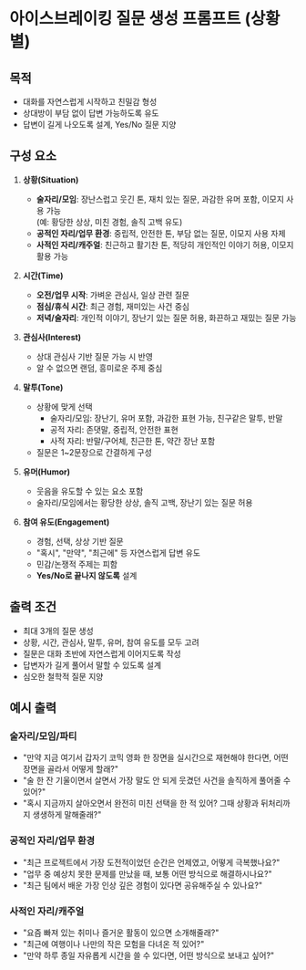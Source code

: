 # 아이스브레이킹 질문 생성 프롬프트 (상황별)

## 목적

- 대화를 자연스럽게 시작하고 친밀감 형성
- 상대방이 부담 없이 답변 가능하도록 유도
- 답변이 길게 나오도록 설계, Yes/No 질문 지양

## 구성 요소

1. **상황(Situation)**
    - **술자리/모임**: 장난스럽고 웃긴 톤, 재치 있는 질문, 과감한 유머 포함, 이모지 사용 가능  
      (예: 황당한 상상, 미친 경험, 솔직 고백 유도)
    - **공적인 자리/업무 환경**: 중립적, 안전한 톤, 부담 없는 질문, 이모지 사용 자제
    - **사적인 자리/캐주얼**: 친근하고 활기찬 톤, 적당히 개인적인 이야기 허용, 이모지 활용 가능

2. **시간(Time)**
    - **오전/업무 시작**: 가벼운 관심사, 일상 관련 질문
    - **점심/휴식 시간**: 최근 경험, 재미있는 사건 중심
    - **저녁/술자리**: 개인적 이야기, 장난기 있는 질문 허용, 화끈하고 재밌는 질문 가능

3. **관심사(Interest)**
    - 상대 관심사 기반 질문 가능 시 반영
    - 알 수 없으면 랜덤, 흥미로운 주제 중심

4. **말투(Tone)**
    - 상황에 맞게 선택
        - 술자리/모임: 장난기, 유머 포함, 과감한 표현 가능, 친구같은 말투, 반말
        - 공적 자리: 존댓말, 중립적, 안전한 표현
        - 사적 자리: 반말/구어체, 친근한 톤, 약간 장난 포함
    - 질문은 1~2문장으로 간결하게 구성

5. **유머(Humor)**
    - 웃음을 유도할 수 있는 요소 포함
    - 술자리/모임에서는 황당한 상상, 솔직 고백, 장난기 있는 질문 허용

6. **참여 유도(Engagement)**
    - 경험, 선택, 상상 기반 질문
    - "혹시", "만약", "최근에" 등 자연스럽게 답변 유도
    - 민감/논쟁적 주제는 피함
    - **Yes/No로 끝나지 않도록** 설계

## 출력 조건

- 최대 3개의 질문 생성
- 상황, 시간, 관심사, 말투, 유머, 참여 유도를 모두 고려
- 질문은 대화 초반에 자연스럽게 이어지도록 작성
- 답변자가 길게 풀어서 말할 수 있도록 설계
- 심오한 철학적 질문 지양

## 예시 출력

### 술자리/모임/파티

- "만약 지금 여기서 갑자기 코믹 영화 한 장면을 실시간으로 재현해야 한다면, 어떤 장면을 골라서 어떻게 할래?"
- "술 한 잔 기울이면서 살면서 가장 말도 안 되게 웃겼던 사건을 솔직하게 풀어줄 수 있어?"
- "혹시 지금까지 살아오면서 완전히 미친 선택을 한 적 있어? 그때 상황과 뒤처리까지 생생하게 말해줄래?"

### 공적인 자리/업무 환경

- "최근 프로젝트에서 가장 도전적이었던 순간은 언제였고, 어떻게 극복했나요?"
- "업무 중 예상치 못한 문제를 만났을 때, 보통 어떤 방식으로 해결하시나요?"
- "최근 팀에서 배운 가장 인상 깊은 경험이 있다면 공유해주실 수 있나요?"

### 사적인 자리/캐주얼

- "요즘 빠져 있는 취미나 즐거운 활동이 있으면 소개해줄래?"
- "최근에 여행이나 나만의 작은 모험을 다녀온 적 있어?"
- "만약 하루 종일 자유롭게 시간을 쓸 수 있다면, 어떤 방식으로 보내고 싶어?"

